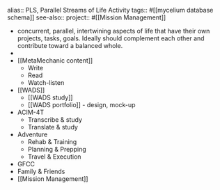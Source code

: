 alias:: PLS, Parallel Streams of Life Activity
tags:: #[[mycelium database schema]] 
see-also::
project:: #[[Mission Management]]

- concurrent, parallel, intertwining aspects of life that have their own projects, tasks, goals. Ideally should complement each other and contribute toward a balanced whole.
-
- [[MetaMechanic content]]
	- Write
	- Read
	- Watch-listen
- [[WADS]]
	- [[WADS study]]
	- [[WADS portfolio]] - design, mock-up
- ACIM-4T
	- Transcribe & study
	- Translate & study
- Adventure
	- Rehab & Training
	- Planning & Prepping
	- Travel & Execution
- GFCC
- Family & Friends
- [[Mission Management]]